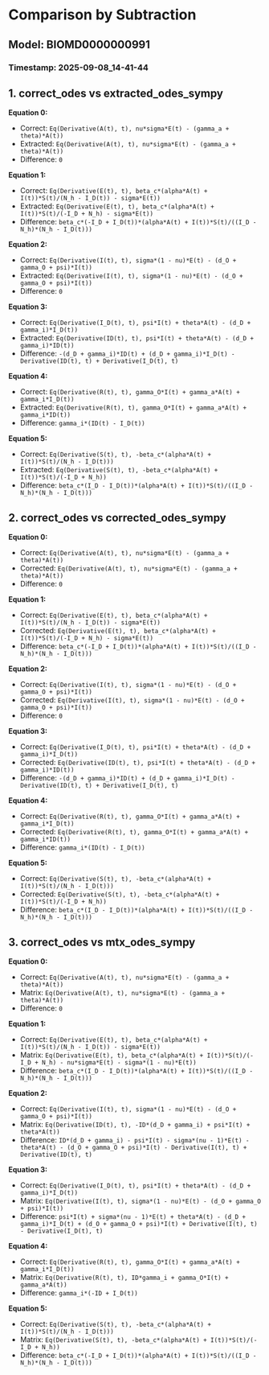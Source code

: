 
# Comparison by Subtraction
## Model: BIOMD0000000991
### Timestamp: 2025-09-08_14-41-44

## 1. correct_odes vs extracted_odes_sympy

**Equation 0:**
- Correct:   `Eq(Derivative(A(t), t), nu*sigma*E(t) - (gamma_a + theta)*A(t))`
- Extracted: `Eq(Derivative(A(t), t), nu*sigma*E(t) - (gamma_a + theta)*A(t))`
- Difference: `0`

**Equation 1:**
- Correct:   `Eq(Derivative(E(t), t), beta_c*(alpha*A(t) + I(t))*S(t)/(N_h - I_D(t)) - sigma*E(t))`
- Extracted: `Eq(Derivative(E(t), t), beta_c*(alpha*A(t) + I(t))*S(t)/(-I_D + N_h) - sigma*E(t))`
- Difference: `beta_c*(-I_D + I_D(t))*(alpha*A(t) + I(t))*S(t)/((I_D - N_h)*(N_h - I_D(t)))`

**Equation 2:**
- Correct:   `Eq(Derivative(I(t), t), sigma*(1 - nu)*E(t) - (d_O + gamma_O + psi)*I(t))`
- Extracted: `Eq(Derivative(I(t), t), sigma*(1 - nu)*E(t) - (d_O + gamma_O + psi)*I(t))`
- Difference: `0`

**Equation 3:**
- Correct:   `Eq(Derivative(I_D(t), t), psi*I(t) + theta*A(t) - (d_D + gamma_i)*I_D(t))`
- Extracted: `Eq(Derivative(ID(t), t), psi*I(t) + theta*A(t) - (d_D + gamma_i)*ID(t))`
- Difference: `-(d_D + gamma_i)*ID(t) + (d_D + gamma_i)*I_D(t) - Derivative(ID(t), t) + Derivative(I_D(t), t)`

**Equation 4:**
- Correct:   `Eq(Derivative(R(t), t), gamma_O*I(t) + gamma_a*A(t) + gamma_i*I_D(t))`
- Extracted: `Eq(Derivative(R(t), t), gamma_O*I(t) + gamma_a*A(t) + gamma_i*ID(t))`
- Difference: `gamma_i*(ID(t) - I_D(t))`

**Equation 5:**
- Correct:   `Eq(Derivative(S(t), t), -beta_c*(alpha*A(t) + I(t))*S(t)/(N_h - I_D(t)))`
- Extracted: `Eq(Derivative(S(t), t), -beta_c*(alpha*A(t) + I(t))*S(t)/(-I_D + N_h))`
- Difference: `beta_c*(I_D - I_D(t))*(alpha*A(t) + I(t))*S(t)/((I_D - N_h)*(N_h - I_D(t)))`

## 2. correct_odes vs corrected_odes_sympy

**Equation 0:**
- Correct: `Eq(Derivative(A(t), t), nu*sigma*E(t) - (gamma_a + theta)*A(t))`
- Corrected: `Eq(Derivative(A(t), t), nu*sigma*E(t) - (gamma_a + theta)*A(t))`
- Difference: `0`

**Equation 1:**
- Correct: `Eq(Derivative(E(t), t), beta_c*(alpha*A(t) + I(t))*S(t)/(N_h - I_D(t)) - sigma*E(t))`
- Corrected: `Eq(Derivative(E(t), t), beta_c*(alpha*A(t) + I(t))*S(t)/(-I_D + N_h) - sigma*E(t))`
- Difference: `beta_c*(-I_D + I_D(t))*(alpha*A(t) + I(t))*S(t)/((I_D - N_h)*(N_h - I_D(t)))`

**Equation 2:**
- Correct: `Eq(Derivative(I(t), t), sigma*(1 - nu)*E(t) - (d_O + gamma_O + psi)*I(t))`
- Corrected: `Eq(Derivative(I(t), t), sigma*(1 - nu)*E(t) - (d_O + gamma_O + psi)*I(t))`
- Difference: `0`

**Equation 3:**
- Correct: `Eq(Derivative(I_D(t), t), psi*I(t) + theta*A(t) - (d_D + gamma_i)*I_D(t))`
- Corrected: `Eq(Derivative(ID(t), t), psi*I(t) + theta*A(t) - (d_D + gamma_i)*ID(t))`
- Difference: `-(d_D + gamma_i)*ID(t) + (d_D + gamma_i)*I_D(t) - Derivative(ID(t), t) + Derivative(I_D(t), t)`

**Equation 4:**
- Correct: `Eq(Derivative(R(t), t), gamma_O*I(t) + gamma_a*A(t) + gamma_i*I_D(t))`
- Corrected: `Eq(Derivative(R(t), t), gamma_O*I(t) + gamma_a*A(t) + gamma_i*ID(t))`
- Difference: `gamma_i*(ID(t) - I_D(t))`

**Equation 5:**
- Correct: `Eq(Derivative(S(t), t), -beta_c*(alpha*A(t) + I(t))*S(t)/(N_h - I_D(t)))`
- Corrected: `Eq(Derivative(S(t), t), -beta_c*(alpha*A(t) + I(t))*S(t)/(-I_D + N_h))`
- Difference: `beta_c*(I_D - I_D(t))*(alpha*A(t) + I(t))*S(t)/((I_D - N_h)*(N_h - I_D(t)))`

## 3. correct_odes vs mtx_odes_sympy

**Equation 0:**
- Correct: `Eq(Derivative(A(t), t), nu*sigma*E(t) - (gamma_a + theta)*A(t))`
- Matrix:  `Eq(Derivative(A(t), t), nu*sigma*E(t) - (gamma_a + theta)*A(t))`
- Difference: `0`

**Equation 1:**
- Correct: `Eq(Derivative(E(t), t), beta_c*(alpha*A(t) + I(t))*S(t)/(N_h - I_D(t)) - sigma*E(t))`
- Matrix:  `Eq(Derivative(E(t), t), beta_c*(alpha*A(t) + I(t))*S(t)/(-I_D + N_h) - nu*sigma*E(t) - sigma*(1 - nu)*E(t))`
- Difference: `beta_c*(I_D - I_D(t))*(alpha*A(t) + I(t))*S(t)/((I_D - N_h)*(N_h - I_D(t)))`

**Equation 2:**
- Correct: `Eq(Derivative(I(t), t), sigma*(1 - nu)*E(t) - (d_O + gamma_O + psi)*I(t))`
- Matrix:  `Eq(Derivative(ID(t), t), -ID*(d_D + gamma_i) + psi*I(t) + theta*A(t))`
- Difference: `ID*(d_D + gamma_i) - psi*I(t) - sigma*(nu - 1)*E(t) - theta*A(t) - (d_O + gamma_O + psi)*I(t) - Derivative(I(t), t) + Derivative(ID(t), t)`

**Equation 3:**
- Correct: `Eq(Derivative(I_D(t), t), psi*I(t) + theta*A(t) - (d_D + gamma_i)*I_D(t))`
- Matrix:  `Eq(Derivative(I(t), t), sigma*(1 - nu)*E(t) - (d_O + gamma_O + psi)*I(t))`
- Difference: `psi*I(t) + sigma*(nu - 1)*E(t) + theta*A(t) - (d_D + gamma_i)*I_D(t) + (d_O + gamma_O + psi)*I(t) + Derivative(I(t), t) - Derivative(I_D(t), t)`

**Equation 4:**
- Correct: `Eq(Derivative(R(t), t), gamma_O*I(t) + gamma_a*A(t) + gamma_i*I_D(t))`
- Matrix:  `Eq(Derivative(R(t), t), ID*gamma_i + gamma_O*I(t) + gamma_a*A(t))`
- Difference: `gamma_i*(-ID + I_D(t))`

**Equation 5:**
- Correct: `Eq(Derivative(S(t), t), -beta_c*(alpha*A(t) + I(t))*S(t)/(N_h - I_D(t)))`
- Matrix:  `Eq(Derivative(S(t), t), -beta_c*(alpha*A(t) + I(t))*S(t)/(-I_D + N_h))`
- Difference: `beta_c*(-I_D + I_D(t))*(alpha*A(t) + I(t))*S(t)/((I_D - N_h)*(N_h - I_D(t)))`

